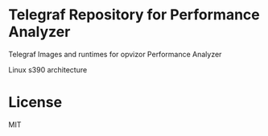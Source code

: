 # Telegraf Repository for Performance Analyzer
Telegraf Images and runtimes for opvizor Performance Analyzer

Linux s390 architecture

# License
MIT
